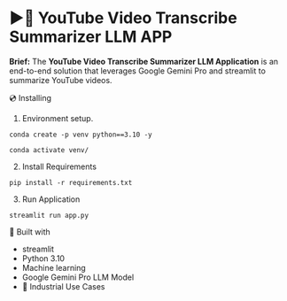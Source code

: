 # ▶️🎥 YouTube Video Transcribe Summarizer LLM APP
**Brief:** The **YouTube Video Transcribe Summarizer LLM Application** is an end-to-end solution that leverages Google Gemini Pro and streamlit to summarize YouTube videos.


💿 Installing
1. Environment setup.
```
conda create -p venv python==3.10 -y
```
```
conda activate venv/
````
2. Install Requirements
```
pip install -r requirements.txt
```
3. Run Application
```
streamlit run app.py
```



🔧 Built with
- streamlit
- Python 3.10
- Machine learning
- Google Gemini Pro LLM Model
- 🏦 Industrial Use Cases